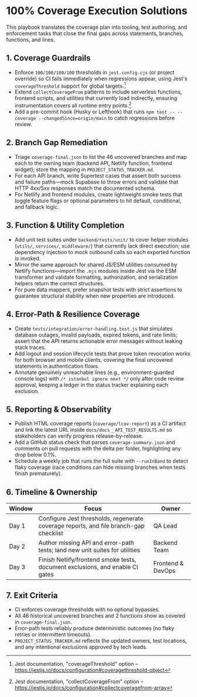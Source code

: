 # 100% Coverage Execution Solutions

This playbook translates the coverage plan into tooling, test authoring, and enforcement tasks that close the final gaps across statements, branches, functions, and lines.

## 1. Coverage Guardrails
- Enforce `100/100/100/100` thresholds in `jest.config.cjs` (or project override) so CI fails immediately when regressions appear, using Jest's `coverageThreshold` support for global targets.[^jest-threshold]
- Extend `collectCoverageFrom` patterns to include serverless functions, frontend scripts, and utilities that currently load indirectly, ensuring instrumentation covers all runtime entry points.[^jest-collect]
- Add a pre-commit hook (Husky or Lefthook) that runs `npm test -- --coverage --changedSince=origin/main` to catch regressions before review.

## 2. Branch Gap Remediation
- Triage `coverage-final.json` to list the 46 uncovered branches and map each to the owning team (backend API, Netlify function, frontend widget); store the mapping in `PROJECT_STATUS_TRACKER.md`.
- For each API branch, write Supertest cases that assert both success and failure paths—mock Supabase to throw errors and validate that HTTP 4xx/5xx responses match the documented schema.
- For Netlify and frontend modules, create lightweight smoke tests that toggle feature flags or optional parameters to hit default, conditional, and fallback logic.

## 3. Function & Utility Completion
- Add unit test suites under `backend/tests/unit/` to cover helper modules (`utils/`, `services/`, `middleware/`) that currently lack direct execution; use dependency injection to mock outbound calls so each exported function is invoked.
- Mirror the same approach for shared JS/ESM utilities consumed by Netlify functions—import the `.mjs` modules inside Jest via the ESM transformer and validate formatting, authorization, and serialization helpers return the correct structures.
- For pure data mappers, prefer snapshot tests with strict assertions to guarantee structural stability when new properties are introduced.

## 4. Error-Path & Resilience Coverage
- Create `tests/integration/error-handling.test.js` that simulates database outages, invalid payloads, expired tokens, and rate limits; assert that the API returns actionable error messages without leaking stack traces.
- Add logout and session lifecycle tests that prove token revocation works for both browser and mobile clients, covering the final uncovered statements in authentication flows.
- Annotate genuinely unreachable lines (e.g., environment-guarded console logs) with `/* istanbul ignore next */` only after code review approval, keeping a ledger in the status tracker explaining each exclusion.

## 5. Reporting & Observability
- Publish HTML coverage reports (`coverage/lcov-report`) as a CI artifact and link the latest URL inside `docs/docs__API_TEST_RESULTS.md` so stakeholders can verify progress release-by-release.
- Add a GitHub status check that parses `coverage-summary.json` and comments on pull requests with the delta per folder, highlighting any drop below 0.1%.
- Schedule a weekly job that runs the full suite with `--runInBand` to detect flaky coverage (race conditions can hide missing branches when tests finish prematurely).

## 6. Timeline & Ownership

| Window | Focus | Owner |
| --- | --- | --- |
| Day 1 | Configure Jest thresholds, regenerate coverage reports, and file branch-gap checklist | QA Lead |
| Day 2 | Author missing API and error-path tests; land new unit suites for utilities | Backend Team |
| Day 3 | Finish Netlify/frontend smoke tests, document exclusions, and enable CI gates | Frontend & DevOps |

## 7. Exit Criteria
- CI enforces coverage thresholds with no optional bypasses.
- All 46 historical uncovered branches and 2 functions show as covered in `coverage-final.json`.
- Error-path tests reliably produce deterministic outcomes (no flaky retries or intermittent timeouts).
- `PROJECT_STATUS_TRACKER.md` reflects the updated owners, test locations, and any intentional exclusions approved by tech leads.

[^jest-threshold]: Jest documentation, "coverageThreshold" option – <https://jestjs.io/docs/configuration#coveragethreshold-object>
[^jest-collect]: Jest documentation, "collectCoverageFrom" option – <https://jestjs.io/docs/configuration#collectcoveragefrom-array>
